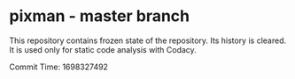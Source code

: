 # pixman - master branch

This repository contains frozen state of the repository.
Its history is cleared. It is used only for static code
analysis with Codacy.

Commit Time: 1698327492